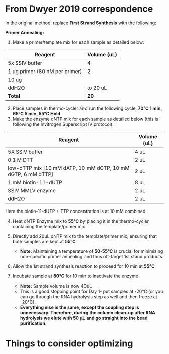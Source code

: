 # From Dwyer 2019 correspondence

 In the original method, replace **First Strand Synthesis** with the following:

**Primer Annealing:**

1. Make a primer/template mix for each sample as detailed below:

| Reagent                        | Volume (uL) |
| ------------------------------ | ----------- |
| 5x SSIV buffer                 | 4           |
| 1 ug primer (80 nM per primer) | 2           |
| 10 ug                          |             |
| ddH2O                          | to 20 uL    |
| **Total**                      | **20**      |

2. Place samples in thermo-cycler and run the following cycle: **70°C 1 min, 65°C 5 min, 55°C Hold**
3. Make the enzyme dNTP mix for each sample as detailed below (this is following the Invitrogen Superscript IV protocol):

| Reagent                                                      | Volume (uL) |
| ------------------------------------------------------------ | ----------- |
| 5X SSIV buffer                                               | 4 uL        |
| 0.1 M DTT                                                    | 2 uL        |
| low-dTTP mix [10 mM dATP, 10 mM dCTP, 10 mM dGTP, 6 mM dTTP] | 2 uL        |
| 1 mM biotin-11-dUTP                                          | 8 uL        |
| SSIV MMLV enzyme                                             | 2 uL        |
| ddH2O                                                        | 2 uL        |

Here the biotin-11-dUTP + TTP concentration is at 10 mM combined.

4. Heat dNTP Enzyme mix to **55°C** by placing it in the thermo-cycler containing the template/primer mix
5. Directly add 20uL dNTP mix to the template/primer mix, ensuring that both samples are kept at **55°C**
   - **Note:** Maintaining a temperature of **50-55°C** is crucial for minimizing non-specific primer annealing and thus off-target 1st stand products.
6. Allow the 1st strand synthesis reaction to proceed for 10 min at **55°C**

7. Incubate sample at **80°C** for 10 min to inactivate the enzyme
   - **Note:** Sample volume is now 40uL
   - This is a good stopping point for Day 1- put samples at -20°C (or you can go through the RNA hydrolysis step as well and then freeze at -20°C). 
   - **Everything else is the same, except the coupling step is unnecessary. Therefore, during the column clean-up after RNA hydrolysis we elute with 50 µL and go straight into the bead purification.**

# Things to consider optimizing
